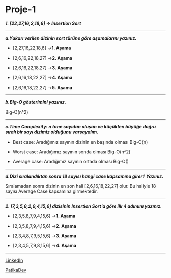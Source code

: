 # Proje-1

***1. [22,27,16,2,18,6] -> Insertion Sort***

---
***a.Yukarı verilen dizinin sort türüne göre aşamalarını yazınız.***

* [2,27,16,22,18,6] ->**1. Aşama**

* [2,6,16,22,18,27] ->**2. Aşama**

* [2,6,16,22,18,27] ->**3. Aşama**

* [2,6,16,18,22,27] ->**4. Aşama**

* [2,6,16,18,22,27] ->**5. Aşama**

---
***b.Big-O gösterimini yazınız.***

Big-O(n^2)

---
***c.Time Complexity: n tane sayıdan oluşan ve küçükten büyüğe doğru sıralı bir sayı dizimiz olduğunu varsayalım.***

- Best case: Aradığımız sayının dizinin en başında olması Big-O(n)

- Worst case: Aradığımız sayının sonda olması Big-O(n^2)

- Average case: Aradığımız sayının ortada olması Big-O()

---
***d.Dizi sıralandıktan sonra 18 sayısı hangi case kapsamına girer? Yazınız.***

Sıralamadan sonra dizinin en son hali [2,6,16,18,22,27] olur. Bu haliyle 18 sayısı Average Case kapsamına girmektedir.

---
***2. [7,3,5,8,2,9,4,15,6] dizisinin Insertion Sort'a göre ilk 4 adımını yazınız.***

* [2,3,5,8,7,9,4,15,6] ->**1. Aşama**

* [2,3,5,8,7,9,4,15,6] ->**2. Aşama**

* [2,3,4,8,7,9,5,15,6] ->**3. Aşama**

* [2,3,4,5,7,9,8,15,6] ->**4. Aşama**

---
[LinkedIn](linkedin.com/in/dursunbademci)

[PatikaDev](https://app.patika.dev/dursunbademci)